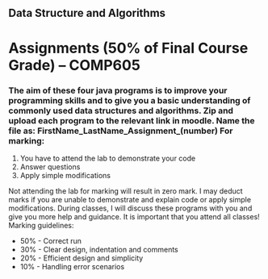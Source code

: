 ## Data Structure and Algorithms
<h1>Assignments (50% of Final Course Grade) – COMP605</h1>
<h3>The aim of these four java programs is to improve your programming skills and to give you a
basic understanding of commonly used data structures and algorithms. Zip and upload each
program to the relevant link in moodle. Name the file as: FirstName_LastName_Assignment_(number)
For marking:</h3>
<ol>
    <li>You have to attend the lab to demonstrate your code</li>
    <li>Answer questions</li>
    <li>Apply simple modifications</li>
</ol>
<p>Not attending the lab for marking will result in zero mark. I may deduct marks if you are
unable to demonstrate and explain code or apply simple modifications. During classes, I will
discuss these programs with you and give you more help and guidance. It is important that
you attend all classes!</P.>
Marking guidelines:
<ul>
    <li>50% - Correct run</li>
    <li>30% - Clear design, indentation and comments</li>
    <li>20% - Efficient design and simplicity</li>
    <li>10% - Handling error scenarios</li>